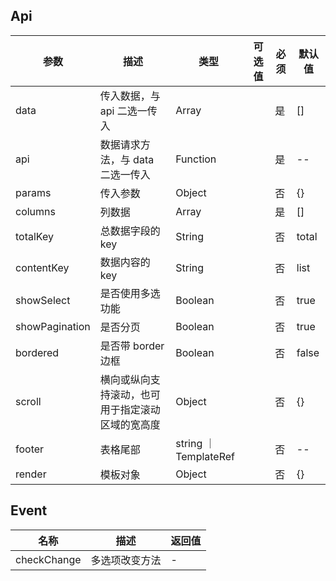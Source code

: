 ## Api

| 参数           | 描述                                             | 类型                  | 可选值 | 必须 | 默认值 |
| -------------- | ------------------------------------------------ | --------------------- | ------ | ---- | ------ |
| data           | 传入数据，与 api 二选一传入                      | Array                 |        | 是   | []     |
| api            | 数据请求方法，与 data 二选一传入                 | Function              |        | 是   | --     |
| params         | 传入参数                                         | Object                |        | 否   | {}     |
| columns        | 列数据                                           | Array                 |        | 是   | []     |
| totalKey       | 总数据字段的 key                                 | String                |        | 否   | total  |
| contentKey     | 数据内容的 key                                   | String                |        | 否   | list   |
| showSelect     | 是否使用多选功能                                 | Boolean               |        | 否   | true   |
| showPagination | 是否分页                                         | Boolean               |        | 否   | true   |
| bordered       | 是否带 border 边框                               | Boolean               |        | 否   | false  |
| scroll         | 横向或纵向支持滚动，也可用于指定滚动区域的宽高度 | Object                |        | 否   | {}     |
| footer         | 表格尾部                                         | string ｜ TemplateRef |        | 否   | --     |
| render         | 模板对象                                         | Object                |        | 否   | {}     |

## Event

| 名称        | 描述           | 返回值 |
| ----------- | -------------- | ------ |
| checkChange | 多选项改变方法 | -      |
